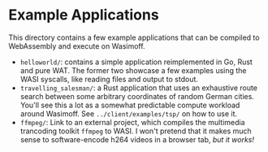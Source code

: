 # Example Applications

This directory contains a few example applications that can be compiled to WebAssembly and execute
on Wasimoff.

- `helloworld/`: contains a simple application reimplemented in Go, Rust and pure WAT. The former
  two showcase a few examples using the WASI syscalls, like reading files and output to stdout.
- `travelling_salesman/`: a Rust application that uses an exhaustive route search between some
  arbitrary coordinates of random German cities. You'll see this a lot as a somewhat predictable
  compute workload around Wasimoff. See `../client/examples/tsp/` on how to use it.
- `ffmpeg/`: Link to an external project, which compiles the multimedia trancoding toolkit `ffmpeg`
  to WASI. I won't pretend that it makes much sense to software-encode h264 videos in a browser tab,
  _but it works!_
